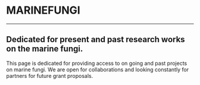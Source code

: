# MARINEFUNGI
-------------
Dedicated for present and past research works on the marine fungi. 
------------
This page is dedicated for providing access to on going and past projects on marine fungi. We are open for collaborations and looking constantly for partners for future grant proposals.
